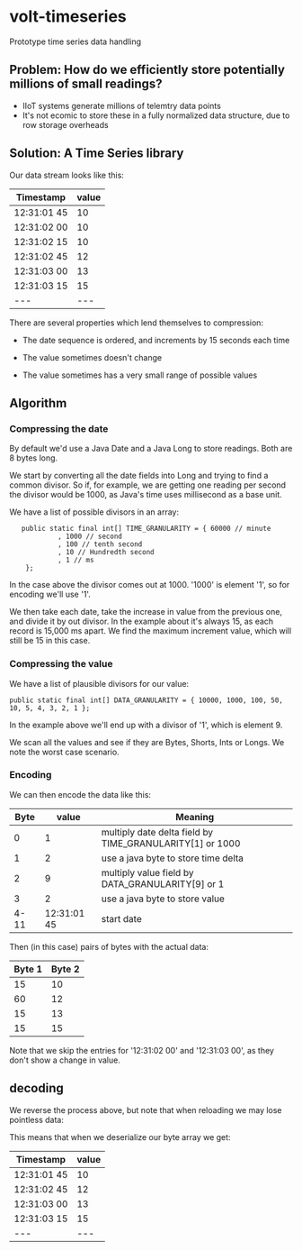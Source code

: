 # volt-timeseries
Prototype time series data handling

## Problem: How do we efficiently store potentially millions of small readings?

* IIoT systems generate millions of telemtry data points
* It's not ecomic to store these in a fully normalized data structure, due to row storage overheads

## Solution: A Time Series library

Our data stream looks like this:

|Timestamp | value|
|----------|------|
|12:31:01 45| 10 |
|12:31:02 00| 10 |
|12:31:02 15| 10 |
|12:31:02 45| 12 |
|12:31:03 00| 13 |
|12:31:03 15| 15 |
|---|---|

There are several properties which lend themselves to compression:

* The date sequence is ordered, and increments by 15 seconds each time

* The value sometimes doesn't change

* The value sometimes has a very small range of possible values

## Algorithm

### Compressing the date

By default we'd use a Java Date and a Java Long to store readings. Both are 8 bytes long.

We start by converting all the date fields into Long and trying to find a common divisor. So if, for example, we are getting one reading per second the divisor would be 1000, as Java's time uses millisecond as a base unit. 

We have a list of possible divisors in an array:

````
   public static final int[] TIME_GRANULARITY = { 60000 // minute
            , 1000 // second
            , 100 // tenth second
            , 10 // Hundredth second
            , 1 // ms
    };
````

In the case above the divisor comes out at 1000. '1000' is element '1', so for encoding we'll use '1'.

We then take each date, take the increase in value from the previous one, and divide it by out divisor. In the example about it's always 15, as each record is 15,000 ms apart. We find the maximum increment value, which will still be 15 in this case.

### Compressing the value

We have a list of plausible divisors for our value:

````
public static final int[] DATA_GRANULARITY = { 10000, 1000, 100, 50, 10, 5, 4, 3, 2, 1 };
````
In the example above we'll end up with a divisor of '1', which is element 9. 

We scan all the values and see if they are Bytes, Shorts, Ints or Longs. We note the worst case scenario.

### Encoding

We can then encode the data like this:


|Byte | value|Meaning|
|----------|------|---|
|0| 1| multiply date delta field by TIME_GRANULARITY[1] or 1000|
|1| 2 | use a java byte to store time delta 
|2| 9 | multiply value field by DATA_GRANULARITY[9] or 1|
|3| 2 |use a java byte to store value  |
|4-11| 12:31:01 45|start  date|


Then (in this case) pairs  of bytes with the actual data:

|Byte 1|Byte 2|
|---|---|
|15|10|
|60|12|
|15|13|
|15|15


Note that we skip the entries for '12:31:02 00' and '12:31:03 00', as they don't show a change in value.

## decoding

We reverse the process above, but note that when reloading we may lose pointless data:

This means that when we deserialize our byte array we get:


|Timestamp | value|
|----------|------|
|12:31:01 45| 10 |
|12:31:02 45| 12 |
|12:31:03 00| 13 |
|12:31:03 15| 15 |
|---|---|




